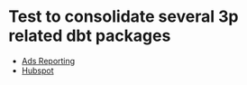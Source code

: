 # Test to consolidate several 3p related dbt packages

* [Ads Reporting](https://github.com/fivetran/dbt_ad_reporting)
* [Hubspot](https://github.com/fivetran/dbt_hubspot)
